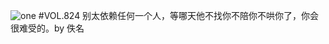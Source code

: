 ![one](http://image.wufazhuce.com/FgsbIBjiez6_gI_uOTZc7_H7lEWm)
#VOL.824
别太依赖任何一个人，等哪天他不找你不陪你不哄你了，你会很难受的。by 佚名